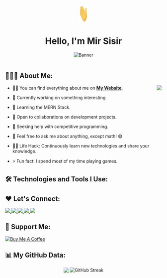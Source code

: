 <!-- Banner -->
<p align="center">
  <img src="https://raw.githubusercontent.com/ABSphreak/ABSphreak/master/gifs/Hi.gif" alt="Hello" width="30px" height="60px">
</p>

<!-- Introduction -->
<h1 align="center">Hello, I'm Mir Sisir</h1>

<!-- Banner Image -->
<div align="center">
  <img src="https://your-banner-image-url.png" alt="Banner">
</div>

<br/>

## 👨🏻‍💻 About Me:

<img src="https://your-gif-image-url.gif" height="290px" align="right">

- 🙋‍♂️ You can find everything about me on **[My Website](https://soumyajit.vercel.app/)**.

- 🔭 Currently working on something interesting.

- 🌱 Learning the MERN Stack.

- 👯 Open to collaborations on development projects.

- 🤔 Seeking help with competitive programming.

- 💬 Feel free to ask me about anything, except math! 😅

- 👨‍💻 Life Hack: Continuously learn new technologies and share your knowledge.

- ⚡ Fun fact: I spend most of my time playing games.

## 🛠️ Technologies and Tools I Use:

<p>
  <!-- Add your technology badges here -->
</p>

## ❤️ Let's Connect:

<p>
  <a href="https://soumyajit.vercel.app/" target="_blank">
    <img src="https://img.shields.io/badge/My Website-9146FF.svg?style=for-the-badge&logo=appveyor&logoColor=white" height="30px">
  </a>
  <a href="https://twitter.com/soumyajit4419" target="_blank">
    <img src="https://img.shields.io/badge/Twitter-%231DA1F2.svg?style=for-the-badge&logo=twitter&logoColor=white" height="30px">
  </a>
  <a href="https://www.linkedin.com/in/soumyajit4419/" target="_blank">
    <img src="https://img.shields.io/badge/LinkedIn-%230077B5.svg?style=for-the-badge&logo=linkedin&logoColor=white" height="30px">
  </a>
  <a href="https://soumyajitblogs.vercel.app/" target="_blank">
    <img src="https://img.shields.io/badge/Blog-0A0A0A?style=for-the-badge&logo=dev.to&logoColor=white" height="30px">
  </a>
  <a href="https://www.instagram.com/soumyajit4419" target="_blank">
    <img src="https://img.shields.io/badge/Instagram-E4405F?style=for-the-badge&logo=instagram&logoColor=white" height="30px">
  </a>
</p>

## 🤝 Support Me:

<a href="https://www.buymeacoffee.com/soumyajit4419" target="_blank">
  <img src="https://cdn.buymeacoffee.com/buttons/v2/default-violet.png" alt="Buy Me A Coffee" height="60px" width="200px">
</a>

## 📊 My GitHub Data:

<div align="center">
  <img align="center" src="https://github-readme-stats.anuraghazra1.vercel.app/api?username=mirsisir&show_icons=true">
  <img align="center" src="https://github-readme-streak-stats.herokuapp.com/?user=mirsisir" alt="GitHub Streak">
</div>
